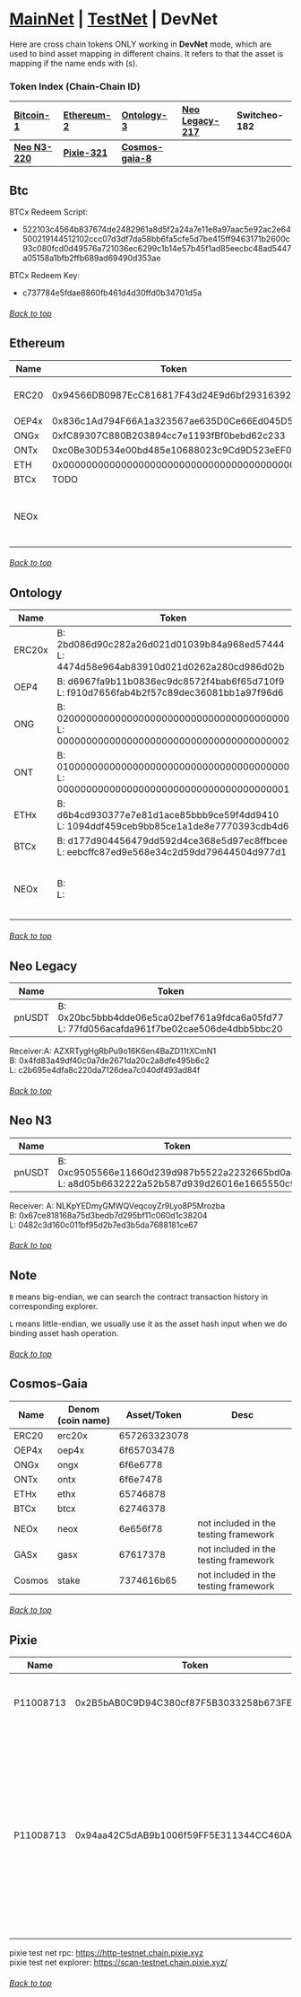 <a id="menu"></a>

# [MainNet](MainNet.md) | [TestNet](TestNet.md) | DevNet 

Here are cross chain tokens ONLY working in <strong>DevNet</strong> mode, which are used to bind asset mapping in different chains. It refers to that the asset is mapping if the name ends with (s).

### Token Index (Chain-Chain ID)

| **[Bitcoin-1](DevNet.md#Btc)**     | **[Ethereum-2](DevNet.md#Ethereum)** | **[Ontology-3](DevNet.md#Ontology)**       | **[Neo Legacy-217](DevNet.md#Neo-Legacy)** | **Switcheo-182**   |
|:-----------------------------------|:-------------------------------------|:-------------------------------------------|:-------------------------------------------|:-------------------|
| **[Neo N3-220](DevNet.md#Neo-N3)** | **[Pixie-321](DevNet.md#Pixie)**     | **[Cosmos-gaia-8](DevNet.md#Cosmos-Gaia)** |                                            |                    |


## Btc  <a id="Btc"></a>


BTCx Redeem Script: 
- 522103c4564b837674de2482961a8d5f2a24a7e11e8a97aac5e92ac2e64500219144512102ccc07d3df7da58bb6fa5cfe5d7be415ff9463171b2600c93c080fcd0d49576a721036ec6299c1b14e57b45f1ad85eecbc48ad5447a05158a1bfb2ffb689ad69490d353ae

BTCx Redeem Key: 
- c737784e5fdae8860fb461d4d30ffd0b34701d5a
###### [Back to top](DevNet.md#menu)

## Ethereum  <a id="Ethereum"></a>


| Name   | Token                                      | Desc                                  |
|--------|--------------------------------------------|---------------------------------------|
| ERC20  | 0x94566DB0987EcC816817F43d24E9d6bf29316392 | ERC asset in Ethereum                 |
| OEP4x  | 0x836c1Ad794F66A1a323567ae635D0Ce66Ed045D5 |
| ONGx   | 0xfC89307C880B203894cc7e1193fBf0bebd62c233 |
| ONTx   | 0xc0Be30D534e00bd485e10688023c9Cd9D523eEF0 |
| ETH    | 0x0000000000000000000000000000000000000000 |
| BTCx   | TODO                                       |
| NEOx   |                                            | not included in the testing framework |
###### [Back to top](DevNet.md#menu)

## Ontology  <a id="Ontology"></a>


| Name   | Token                                                                                          | Desc                                  |
|--------|------------------------------------------------------------------------------------------------|---------------------------------------|
| ERC20x | B: 2bd086d90c282a26d021d01039b84a968ed57444 <br> L: 4474d58e964ab83910d021d0262a280cd986d02b   |
| OEP4   | B: d6967fa9b11b0836ec9dc8572f4bab6f65d710f9 <br> L: f910d7656fab4b2f57c89dec36081bb1a97f96d6   |
| ONG    | B: 0200000000000000000000000000000000000000 <br> L: 0000000000000000000000000000000000000002   |
| ONT    | B: 0100000000000000000000000000000000000000 <br> L: 0000000000000000000000000000000000000001   |
| ETHx   | B: d6b4cd930377e7e81d1ace85bbb9ce59f4dd9410 <br> L: 1094ddf459ceb9bb85ce1a1de8e7770393cdb4d6   |
| BTCx   | B: d177d904456479dd592d4ce368e5d97ec8ffbcee <br> L: eebcffc87ed9e568e34c2d59dd79644504d977d1   |
| NEOx   | B:  <br> L:                                                                                    | not included in the testing framework |
###### [Back to top](DevNet.md#menu)

## Neo Legacy  <a id="Neo-Legacy"></a>


| Name   | Token                                                                                           | Desc  |
|--------|-------------------------------------------------------------------------------------------------|-------|
| pnUSDT | B:  0x20bc5bbb4dde06e5ca02bef761a9fdca6a05fd77 <br>L: 77fd056acafda961f7be02cae506de4dbb5bbc20  |

Receiver:A: AZXRTygHgRbPu9o16K6en4BaZD11tXCmN1 <br>B: 0x4fd83a49df40c0a7de2671da20c2a8dfe495b6c2 <br>L: c2b695e4dfa8c220da7126dea7c040df493ad84f
###### [Back to top](DevNet.md#menu)


## Neo N3  <a id="Neo-N3"></a>


| Name   | Token                                                                                            | Desc  |
|--------|--------------------------------------------------------------------------------------------------|-------|
| pnUSDT | B:  0xc9505566e11660d239d987b5522a2232665bd0a8 <br>L: a8d05b6632222a52b587d939d26016e1665550c9   |

Receiver: A: NLKpYEDmyGMWQVeqcoyZr9Lyo8P5Mrozba <br>B: 0x67ce818168a75d3bedb7d295bf11c060d1c38204 <br>L: 0482c3d160c011bf95d2b7ed3b5da7688181ce67
###### [Back to top](DevNet.md#menu)
## Note
`B` means big-endian, we can search the contract transaction history in corresponding explorer.

`L` means little-endian, we usually use it as the asset hash input when we do binding asset hash operation.
###### [Back to top](DevNet.md#menu)

## Cosmos-Gaia  <a id="Cosmos-Gaia"></a>


| Name   | Denom (coin name)  | Asset/Token  | Desc                                  |
|--------|--------------------|--------------|---------------------------------------|
| ERC20  | erc20x             | 657263323078 |
| OEP4x  | oep4x              | 6f65703478   |
| ONGx   | ongx               | 6f6e6778     |
| ONTx   | ontx               | 6f6e7478     |
| ETHx   | ethx               | 65746878     |
| BTCx   | btcx               | 62746378     |
| NEOx   | neox               | 6e656f78     | not included in the testing framework |
| GASx   | gasx               | 67617378     | not included in the testing framework |
| Cosmos | stake              | 7374616b65   | not included in the testing framework |


###### [Back to top](DevNet.md#menu)

## Pixie  <a id="Pixie"></a>


| Name      | Token                                      | Desc                                                                                                               |
|-----------|--------------------------------------------|--------------------------------------------------------------------------------------------------------------------|
| P11008713 | 0x2B5bAB0C9D94C380cf87F5B3033258b673FEFa65 | NFT Source asset contract hash                                                                                     |
| P11008713 | 0x94aa42C5dAB9b1006f59FF5E311344CC460A2335 | NFT Dest asset contract hash, this asset only used for testing, pixie chain is both of source chain and dest chain |

pixie test net rpc: https://http-testnet.chain.pixie.xyz <br>
pixie test net explorer: https://scan-testnet.chain.pixie.xyz/

###### [Back to top](DevNet.md#menu)


